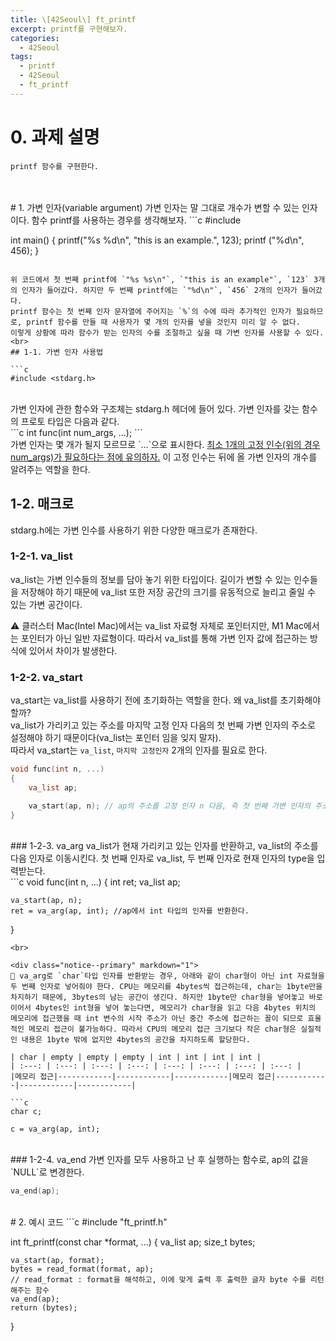```yaml
---
title: \[42Seoul\] ft_printf
excerpt: printf를 구현해보자.
categories:
  - 42Seoul
tags:
  - printf
  - 42Seoul
  - ft_printf
---
```

# 0. 과제 설명
	printf 함수를 구현한다.

<br>
<br>
# 1.  가변 인자(variable argument)
가변 인자는 말 그대로 개수가 변할 수 있는 인자이다.  
함수 printf를 사용하는 경우를 생각해보자.
```c
#include <stdio.h>

int main()
{
	printf("%s %d\n", "this is an example.", 123);
	printf ("%d\n", 456);
}
```

위 코드에서 첫 번째 printf에 `"%s %s\n"`, `"this is an example"`, `123` 3개의 인자가 들어갔다. 하지만 두 번째 printf에는 `"%d\n"`, `456` 2개의 인자가 들어갔다.
printf 함수는 첫 번째 인자 문자열에 주어지는 `%`의 수에 따라 추가적인 인자가 필요하므로, printf 함수를 만들 때 사용자가 몇 개의 인자를 넣을 것인지 미리 알 수 없다.
이렇게 상황에 따라 함수가 받는 인자의 수를 조절하고 싶을 때 가변 인자를 사용할 수 있다.
<br>
## 1-1. 가변 인자 사용법

```c
#include <stdarg.h>
```
<br>
가변 인자에 관한 함수와 구조체는 stdarg.h 헤더에 들어 있다.  
가변 인자를 갖는 함수의 프로토 타입은 다음과 같다.
<br>
```c
int func(int num_args, ...);
```
<br>
가변 인자는 몇 개가 될지 모르므로 `...`으로 표시한다.   
<u>최소 1개의 고정 인수(위의 경우 num_args)가 필요하다는 점에 유의하자.</u>
이 고정 인수는 뒤에 올 가변 인자의 개수를 알려주는 역할을 한다.

## 1-2. 매크로
stdarg.h에는  가변 인수를 사용하기 위한 다양한 매크로가 존재한다.

### 1-2-1. va_list
va_list는 가변 인수들의 정보를 담아 놓기 위한 타입이다. 길이가 변할 수 있는 인수들을 저장해야 하기 때문에 va_list 또한 저장 공간의 크기를 유동적으로 늘리고 줄일 수 있는 가변 공간이다.

<div class="notice--warning" markdown="1">
⚠️ 클러스터 Mac(Intel Mac)에서는 va_list 자료형 자체로 포인터지만, M1 Mac에서는 포인터가 아닌 일반 자료형이다. 따라서 va_list를 통해 가변 인자 값에 접근하는 방식에 있어서 차이가 발생한다.
</div>

### 1-2-2. va_start
va_start는 va_list를 사용하기 전에 초기화하는 역할을 한다. 왜 va_list를 초기화해야 할까?  
va_list가 가리키고 있는 주소를 마지막 고정 인자 다음의 첫 번째 가변 인자의 주소로 설정해야 하기 때문이다(va_list는 포인터 임을 잊지 말자).  
따라서 va_start는 `va_list`, `마지막 고정인자` 2개의 인자를 필요로 한다.
<br>
```c
void func(int n, ...)
{
	va_list ap;

	va_start(ap, n); // ap의 주소를 고정 인자 n 다음, 즉 첫 번째 가변 인자의 주소로 옮긴다.
}
```
<br>
### 1-2-3. va_arg
va_list가 현재 가리키고 있는 인자를 반환하고, va_list의 주소를 다음 인자로 이동시킨다.
첫 번째 인자로 va_list, 두 번째 인자로 현재 인자의 type을 입력받는다.
<br>
```c
void func(int n, ...)
{
	int ret;
	va_list ap;

	va_start(ap, n);
	ret = va_arg(ap, int); //ap에서 int 타입의 인자를 반환한다.
}
```
<br>

<div class="notice--primary" markdown="1">
🔔 va_arg로 `char`타입 인자를 반환받는 경우, 아래와 같이 char형이 아닌 int 자료형을 두 번째 인자로 넣어줘야 한다. CPU는 메모리를 4bytes씩 접근하는데, char는 1byte만을 차지하기 때문에, 3bytes의 남는 공간이 생긴다. 하지만 1byte만 char형을 넣어놓고 바로 이어서 4bytes인 int형을 넣어 놓는다면, 메모리가 char형을 읽고 다음 4bytes 위치의 메모리에 접근했을 때 int 변수의 시작 주소가 아닌 중간 주소에 접근하는 꼴이 되므로 효율적인 메모리 접근이 불가능하다. 따라서 CPU의 메모리 접근 크기보다 작은 char형은 실질적인 내용은 1byte 밖에 없지만 4bytes의 공간을 차지하도록 할당한다.

| char | empty | empty | empty | int | int | int | int |
| :---: | :---: | :---: | :---: | :---: | :---: | :---: | :---: |
|메모리 접근|------------|------------|------------|메모리 접근|------------|------------|------------|

```c
char c;

c = va_arg(ap, int);
```
</div>
<br>
### 1-2-4. va_end
가변 인자를 모두 사용하고 난 후 실행하는 함수로, ap의 값을 `NULL`로 변경한다.

```c
va_end(ap);
```
<br>
# 2. 예시 코드
```c
#include "ft_printf.h"

int ft_printf(const char *format, ...)
{
	va_list ap;
	size_t bytes;

	va_start(ap, format);
	bytes = read_format(format, ap); 
	// read_format : format을 해석하고, 이에 맞게 출력 후 출력한 글자 byte 수를 리턴해주는 함수
	va_end(ap);
	return (bytes);
}
```